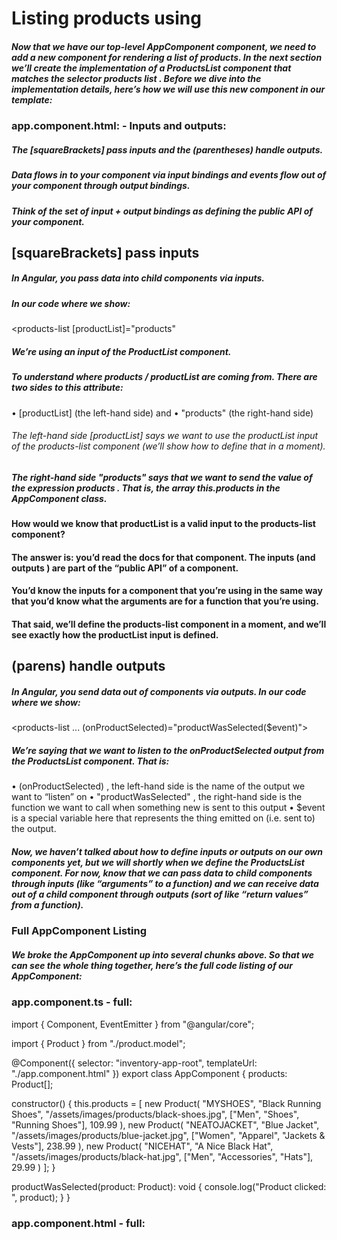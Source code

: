 # Listing products using <products-list>

##### Now that we have our top-level AppComponent component, we need to add a new component for rendering a list of products. In the next section we’ll create the implementation of a ProductsList component that matches the selector products list . Before we dive into the implementation details, here’s how we will use this new component in our template:

### app.component.html: - Inputs and outputs:

<div class="inventory-app">
  <!-- input -->
  <products-list
    [productList]="products"
    (onProductSelected)="productWasSelected($event)"
  >
    <!-- output -->
  </products-list>
</div>

##### The [squareBrackets] pass inputs and the (parentheses) handle outputs.

##### Data flows in to your component via input bindings and events flow out of your component through output bindings.

##### Think of the set of input + output bindings as defining the public API of your component.

## [squareBrackets] pass inputs

##### In Angular, you pass data into child components via inputs.

##### In our code where we show:

<products-list
[productList]="products"

##### We’re using an input of the ProductList component.

##### To understand where products / productList are coming from. There are two sides to this attribute:

• [productList] (the left-hand side) and
• "products" (the right-hand side)

###### The left-hand side [productList] says we want to use the productList input of the products-list component (we’ll show how to define that in a moment).

##### The right-hand side "products" says that we want to send the value of the expression products . That is, the array this.products in the AppComponent class.

#### How would we know that productList is a valid input to the products-list component?

#### The answer is: you’d read the docs for that component. The inputs (and outputs ) are part of the “public API” of a component.

#### You’d know the inputs for a component that you’re using in the same way that you’d know what the arguments are for a function that you’re using.

#### That said, we’ll define the products-list component in a moment, and we’ll see exactly how the productList input is defined.

## (parens) handle outputs

##### In Angular, you send data out of components via outputs. In our code where we show:

<products-list
...
(onProductSelected)="productWasSelected(\$event)">

##### We’re saying that we want to listen to the onProductSelected output from the ProductsList component. That is:

• (onProductSelected) , the left-hand side is the name of the output we want to
“listen” on
• "productWasSelected" , the right-hand side is the function we want to call
when something new is sent to this output
• \$event is a special variable here that represents the thing emitted on (i.e. sent
to) the output.

##### Now, we haven’t talked about how to define inputs or outputs on our own components yet, but we will shortly when we define the ProductsList component. For now, know that we can pass data to child components through inputs (like “arguments” to a function) and we can receive data out of a child component through outputs (sort of like “return values” from a function).

### Full AppComponent Listing

##### We broke the AppComponent up into several chunks above. So that we can see the whole thing together, here’s the full code listing of our AppComponent:

### app.component.ts - full:

import { Component, EventEmitter } from "@angular/core";

import { Product } from "./product.model";

<!-- // @InventoryApp: the top-level component for our application -->

@Component({
selector: "inventory-app-root",
templateUrl: "./app.component.html"
})
export class AppComponent {
products: Product[];

constructor() {
this.products = [
new Product(
"MYSHOES",
"Black Running Shoes",
"/assets/images/products/black-shoes.jpg",
["Men", "Shoes", "Running Shoes"],
109.99
),
new Product(
"NEATOJACKET",
"Blue Jacket",
"/assets/images/products/blue-jacket.jpg",
["Women", "Apparel", "Jackets & Vests"],
238.99
),
new Product(
"NICEHAT",
"A Nice Black Hat",
"/assets/images/products/black-hat.jpg",
["Men", "Accessories", "Hats"],
29.99
)
];
}

productWasSelected(product: Product): void {
console.log("Product clicked: ", product);
}
}

### app.component.html - full:

<div class="inventory-app">
  <!-- input -->
  <products-list
    [productList]="products"
    (onProductSelected)="productWasSelected($event)"
  >
    <!-- output -->
  </products-list>
</div>
